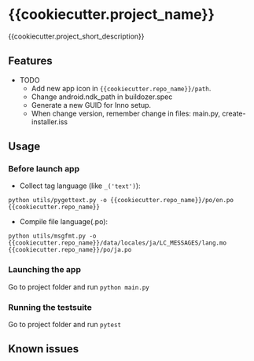 # {{cookiecutter.project_name}}

{{cookiecutter.project_short_description}}

## Features


- TODO
    - Add new app icon in `{{cookiecutter.repo_name}}/path`.
    - Change android.ndk_path in buildozer.spec
    - Generate a new GUID for Inno setup.
    - When change version, remember change in files: main.py, create-installer.iss

## Usage

### Before launch app

- Collect tag language (like `_('text')`):

```
python utils/pygettext.py -o {{cookiecutter.repo_name}}/po/en.po {{cookiecutter.repo_name}}
```

- Compile file language(.po):

```
python utils/msgfmt.py -o {{cookiecutter.repo_name}}/data/locales/ja/LC_MESSAGES/lang.mo {{cookiecutter.repo_name}}/po/ja.po
```

### Launching the app

Go to project folder and run `python main.py`

### Running the testsuite

Go to project folder and run `pytest`

## Known issues
